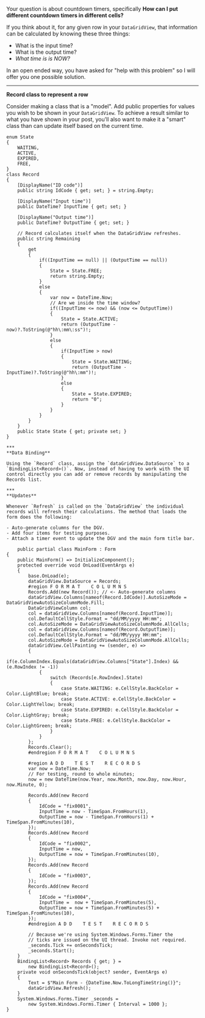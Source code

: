 Your question is about countdown timers, specifically **How can I put different countdown timers in different cells?**

If you think about it, for any given row in your `DataGridView`, that information can be calculated by knowing these three things:
- What is the input time?
- What is the output time?
- _What time is is NOW?_

In an open ended way, you have asked for "help with this problem" so I will offer you one possible solution.

***
**Record class to represent a row**

Consider making a class that is a "model". Add public properties for values you wish to be shown in your `DataGridView`. To achieve a result similar to what you have shown in your post, you'll also want to make it a "smart" class than can update itself based on the current time.

    enum State
    {
        WAITING,
        ACTIVE,
        EXPIRED,
        FREE,
    }
    class Record
    {
        [DisplayName("ID code")]
        public string IdCode { get; set; } = string.Empty;

        [DisplayName("Input time")]
        public DateTime? InputTime { get; set; }

        [DisplayName("Output time")]
        public DateTime? OutputTime { get; set; }

        // Record calculates itself when the DataGridView refreshes.
        public string Remaining
        {
            get
            {
                if((InputTime == null) || (OutputTime == null))
                {
                    State = State.FREE;
                    return string.Empty;
                }
                else
                {
                    var now = DateTime.Now;
                    // Are we inside the time window?
                    if((InputTime <= now) && (now <= OutputTime))
                    {
                        State = State.ACTIVE;
                        return (OutputTime - now)?.ToString(@"hh\:mm\:ss")!;
                    }
                    else
                    {
                        if(InputTime > now)
                        {
                            State = State.WAITING;
                            return (OutputTime - InputTime)?.ToString(@"hh\:mm")!;
                        }
                        else
                        {
                            State = State.EXPIRED;
                            return "0";
                        }
                    }
                }
            }
        }
        public State State { get; private set; }
    }

    ***
    **Data Binding**

    Using the `Record` class, assign the `dataGridView.DataSource` to a `BindingList<Record>()`. Now, instead of having to work with the UI control directly you can add or remove records by manipulating the Records list.

    ***
    **Updates**

    Whenever `Refresh` is called on the `DataGridView` the individual records will refresh their calculations. The method that loads the form does the following:

    - Auto-generate columns for the DGV.
    - Add four items for testing purposes.
    - Attach a timer event to update the DGV and the main form title bar.

        public partial class MainForm : Form
    {
        public MainForm() => InitializeComponent();
        protected override void OnLoad(EventArgs e)
        {
            base.OnLoad(e);
            dataGridView.DataSource = Records;
            #region F O R M A T    C O L U M N S
            Records.Add(new Record()); // <- Auto-generate columns
            dataGridView.Columns[nameof(Record.IdCode)].AutoSizeMode = DataGridViewAutoSizeColumnMode.Fill;
            DataGridViewColumn col;
            col = dataGridView.Columns[nameof(Record.InputTime)];
            col.DefaultCellStyle.Format = "dd/MM/yyyy HH:mm";
            col.AutoSizeMode = DataGridViewAutoSizeColumnMode.AllCells;
            col = dataGridView.Columns[nameof(Record.OutputTime)];
            col.DefaultCellStyle.Format = "dd/MM/yyyy HH:mm";
            col.AutoSizeMode = DataGridViewAutoSizeColumnMode.AllCells;
            dataGridView.CellPainting += (sender, e) =>
            {
                if(e.ColumnIndex.Equals(dataGridView.Columns["State"].Index) && (e.RowIndex != -1))
                {
                    switch (Records[e.RowIndex].State)
                    {
                        case State.WAITING: e.CellStyle.BackColor = Color.LightBlue; break;
                        case State.ACTIVE: e.CellStyle.BackColor = Color.LightYellow; break;
                        case State.EXPIRED: e.CellStyle.BackColor = Color.LightGray; break;
                        case State.FREE: e.CellStyle.BackColor = Color.LightGreen; break;
                    }
                }
            };
            Records.Clear();
            #endregion F O R M A T    C O L U M N S

            #region A D D    T E S T    R E C O R D S
            var now = DateTime.Now;
            // For testing, round to whole minutes;
            now = new DateTime(now.Year, now.Month, now.Day, now.Hour, now.Minute, 0);
            
            Records.Add(new Record 
            { 
                IdCode = "fix0001", 
                InputTime = now - TimeSpan.FromHours(1),
                OutputTime = now - TimeSpan.FromHours(1) + TimeSpan.FromMinutes(10),
            });
            Records.Add(new Record 
            { 
                IdCode = "fix0002", 
                InputTime = now,
                OutputTime = now + TimeSpan.FromMinutes(10),
            });
            Records.Add(new Record
            {
                IdCode = "fix0003",
            });
            Records.Add(new Record
            {
                IdCode = "fix0004",
                InputTime =  now + TimeSpan.FromMinutes(5),
                OutputTime = now + TimeSpan.FromMinutes(5) + TimeSpan.FromMinutes(10),
            });
            #endregion A D D    T E S T    R E C O R D S

            // Because we're using System.Windows.Forms.Timer the
            // ticks are issued on the UI thread. Invoke not required.
            _seconds.Tick += onSecondsTick;
            _seconds.Start();
        }
        BindingList<Record> Records { get; } =
            new BindingList<Record>();
        private void onSecondsTick(object? sender, EventArgs e)
        {
            Text = $"Main Form - {DateTime.Now.ToLongTimeString()}";
            dataGridView.Refresh();
        }
        System.Windows.Forms.Timer _seconds = 
            new System.Windows.Forms.Timer { Interval = 1000 };
    }